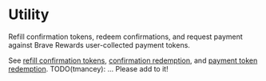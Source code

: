 # Utility

Refill confirmation tokens, redeem confirmations, and request payment against Brave Rewards user-collected payment tokens.

See [refill confirmation tokens](./refill_confirmation_tokens/README.md), [confirmation redemption](./redeem_confirmation/README.md), and [payment token redemption](./redeem_payment_tokens/README.md).
TODO(tmancey): ...
Please add to it!
